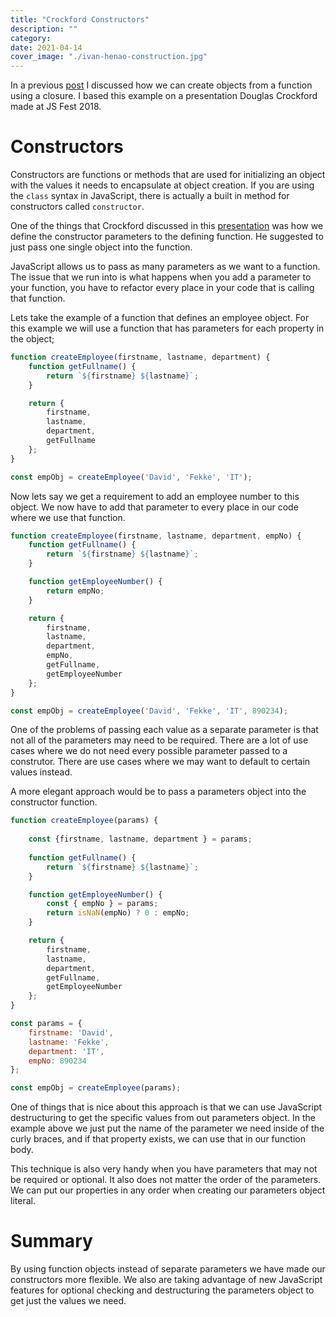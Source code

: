 ```yaml
---
title: "Crockford Constructors"
description: ""
category: 
date: 2021-04-14
cover_image: "./ivan-henao-construction.jpg"
---
```


In a previous [post](/blog/crockford-objects-in-java-script) I discussed how we can create objects from a function using a closure. I based this example on a presentation Douglas Crockford made at JS Fest 2018.

# Constructors

Constructors are functions or methods that are used for initializing an object with the values it needs to encapsulate at object creation. If you are using the `class` syntax in JavaScript, there is actually a built in method for constructors called `constructor`.

One of the things that Crockford discussed in this [presentation](https://www.youtube.com/watch?v=XFTOG895C7c) was how we define the constructor parameters to the defining function. He suggested to just pass one single object into the function.

JavaScript allows us to pass as many parameters as we want to a function. The issue that we run into is what happens when you add a parameter to your function, you have to refactor every place in your code that is calling that function.

Lets take the example of a function that defines an employee object. For this example we will use a function that has parameters for each property in the object;

```javascript
function createEmployee(firstname, lastname, department) {
    function getFullname() {
        return `${firstname} ${lastname}`;
    }

    return {
        firstname, 
        lastname, 
        department,
        getFullname
    };
}

const empObj = createEmployee('David', 'Fekke', 'IT');
```

Now lets say we get a requirement to add an employee number to this object. We now have to add that parameter to every place in our code where we use that function.

```javascript
function createEmployee(firstname, lastname, department, empNo) {
    function getFullname() {
        return `${firstname} ${lastname}`;
    }

    function getEmployeeNumber() {
        return empNo;
    }

    return {
        firstname, 
        lastname, 
        department,
        empNo,
        getFullname,
        getEmployeeNumber
    };
}

const empObj = createEmployee('David', 'Fekke', 'IT', 890234);
```

One of the problems of passing each value as a separate parameter is that not all of the parameters may need to be required. There are a lot of use cases where we do not need every possible parameter passed to a construtor. There are use cases where we may want to default to certain values instead.

A more elegant approach would be to pass a parameters object into the constructor function.

```javascript
function createEmployee(params) {
    
    const {firstname, lastname, department } = params;
    
    function getFullname() {
        return `${firstname} ${lastname}`;
    }

    function getEmployeeNumber() {
        const { empNo } = params;
        return isNaN(empNo) ? 0 : empNo;
    }

    return {
        firstname, 
        lastname, 
        department,
        getFullname,
        getEmployeeNumber
    };
}

const params = {
    firstname: 'David',
    lastname: 'Fekke', 
    department: 'IT',
    empNo: 890234
};

const empObj = createEmployee(params);
```

One of things that is nice about this approach is that we can use JavaScript destructuring to get the specific values from out parameters object. In the example above we just put the name of the parameter we need inside of the curly braces, and if that property exists, we can use that in our function body.

This technique is also very handy when you have parameters that may not be required or optional. It also does not matter the order of the parameters. We can put our properties in any order when creating our parameters object literal.

# Summary

By using function objects instead of separate parameters we have made our constructors more flexible. We also are taking advantage of new JavaScript features for optional checking and destructuring the parameters object to get just the values we need. 